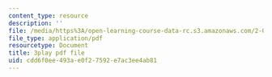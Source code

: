 ```yaml
---
content_type: resource
description: ''
file: /media/https%3A/open-learning-course-data-rc.s3.amazonaws.com/2-003sc-engineering-dynamics-fall-2011/cdd6f0ee493ae0f27592e7ac3ee4ab81_6wPHoFjnYXI.pdf
file_type: application/pdf
resourcetype: Document
title: 3play pdf file
uid: cdd6f0ee-493a-e0f2-7592-e7ac3ee4ab81
---
```


